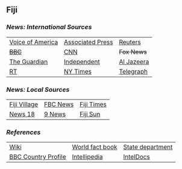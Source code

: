 ## Fiji ##

### _News: International Sources_ ###
|   |   |   |
| --- | --- | --- |
| [Voice of America](https://www.voanews.com/search?search_api_fulltext=Fiji&type=1&sort_by=publication_time) | [Associated Press](https://apnews.com/Fiji) | [Reuters](https://www.reuters.com/places/Fiji) |
| [~~BBC~~]() | [CNN](https://www.cnn.com/search/?q=Fiji&size=10&type=article) | ~~Fox News~~ |
| [The Guardian](https://www.theguardian.com/world/Fiji)  | [Independent](https://www.independent.co.uk/topic/Fiji) | [Al Jazeera](https://www.aljazeera.com/topics/country/fiji.html) |
| [RT](https://www.rt.com/tags/fiji-news/) | [NY Times](https://www.nytimes.com/topic/destination/fiji) | [Telegraph](https://www.telegraph.co.uk/Fiji/) |

### _News: Local Sources_ ###
|   |   |   |
| --- | --- | --- |
| [Fiji Village](https://fijivillage.com/news/) | [FBC News](https://www.fbcnews.com.fj/) | [Fiji Times](https://www.fijitimes.com/category/news/) |
| [News 18](https://www.news18.com/newstopics/fiji.html) | [9 News](https://www.9news.com.au/fiji) | [Fiji Sun](http://fijisun.com.fj/category/news/) |


### _References_ ###
|   |   |   |
| --- | --- | --- |
| [Wiki](https://en.wikipedia.org/wiki/Fiji) | [World fact book](https://www.cia.gov/library/publications/the-world-factbook/geos/fj.html) | [State department](https://www.state.gov/countries-areas/fiji/) |
| [BBC Country Profile](https://www.bbc.co.uk/news/world-asia-pacific-14919067) | [Intellipedia](https://intellipedia.intelink.gov/wiki/Fiji) | [IntelDocs](https://inteldocs.intelink.gov/search/folder?q=Fiji) |

